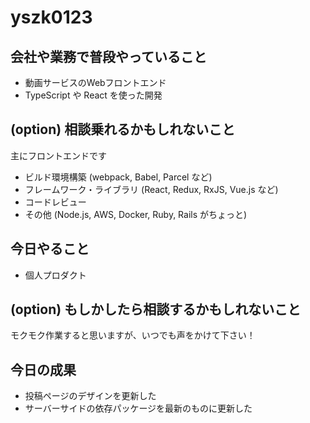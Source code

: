 # yszk0123

## 会社や業務で普段やっていること
- 動画サービスのWebフロントエンド
- TypeScript や React を使った開発

## (option) 相談乗れるかもしれないこと
主にフロントエンドです
- ビルド環境構築 (webpack, Babel, Parcel など)
- フレームワーク・ライブラリ (React, Redux, RxJS, Vue.js など)
- コードレビュー
- その他 (Node.js, AWS, Docker, Ruby, Rails がちょっと)

## 今日やること
- 個人プロダクト

## (option) もしかしたら相談するかもしれないこと
モクモク作業すると思いますが、いつでも声をかけて下さい！

## 今日の成果
- 投稿ページのデザインを更新した
- サーバーサイドの依存パッケージを最新のものに更新した
